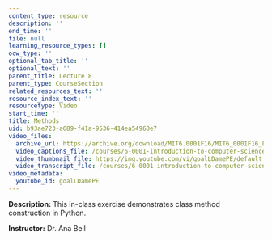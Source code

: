 ```yaml
---
content_type: resource
description: ''
end_time: ''
file: null
learning_resource_types: []
ocw_type: ''
optional_tab_title: ''
optional_text: ''
parent_title: Lecture 8
parent_type: CourseSection
related_resources_text: ''
resource_index_text: ''
resourcetype: Video
start_time: ''
title: Methods
uid: b93ae723-a689-f41a-9536-414ea54960e7
video_files:
  archive_url: https://archive.org/download/MIT6.0001F16/MIT6_0001F16_Lecture_08_exercise_03_300k.mp4
  video_captions_file: /courses/6-0001-introduction-to-computer-science-and-programming-in-python-fall-2016/b50f9ca9e5d8512cb50e0f6c4acb9539_goalLDamePE.vtt
  video_thumbnail_file: https://img.youtube.com/vi/goalLDamePE/default.jpg
  video_transcript_file: /courses/6-0001-introduction-to-computer-science-and-programming-in-python-fall-2016/48d373c339a235b32c5a547d3114efe5_goalLDamePE.pdf
video_metadata:
  youtube_id: goalLDamePE
---
```


**Description:** This in-class exercise demonstrates class method construction in Python.

**Instructor:** Dr. Ana Bell



